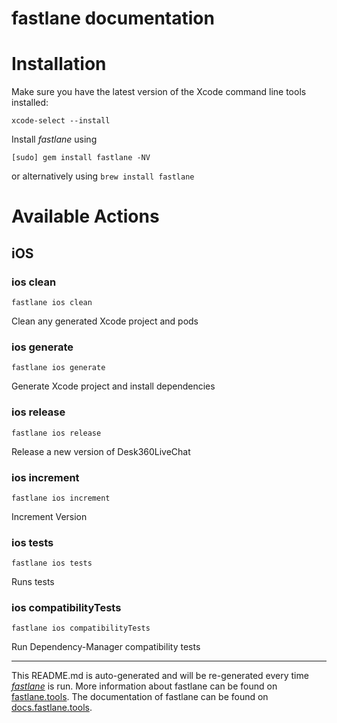 fastlane documentation
================
# Installation

Make sure you have the latest version of the Xcode command line tools installed:

```
xcode-select --install
```

Install _fastlane_ using
```
[sudo] gem install fastlane -NV
```
or alternatively using `brew install fastlane`

# Available Actions
## iOS
### ios clean
```
fastlane ios clean
```
Clean any generated Xcode project and pods
### ios generate
```
fastlane ios generate
```
Generate Xcode project and install dependencies
### ios release
```
fastlane ios release
```
Release a new version of Desk360LiveChat
### ios increment
```
fastlane ios increment
```
Increment Version
### ios tests
```
fastlane ios tests
```
Runs tests
### ios compatibilityTests
```
fastlane ios compatibilityTests
```
Run Dependency-Manager compatibility tests

----

This README.md is auto-generated and will be re-generated every time [_fastlane_](https://fastlane.tools) is run.
More information about fastlane can be found on [fastlane.tools](https://fastlane.tools).
The documentation of fastlane can be found on [docs.fastlane.tools](https://docs.fastlane.tools).
